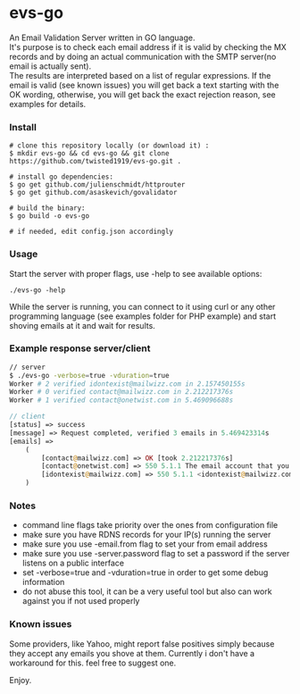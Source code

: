 # evs-go
An Email Validation Server written in GO language.  
It's purpose is to check each email address if it is valid by checking the MX records and by doing an actual communication with the SMTP server(no email is actually sent).  
The results are interpreted based on a list of regular expressions. If the email is valid (see known issues) you will get back a text starting with the OK wording, otherwise, you will get back the exact rejection reason, see examples for details.  

### Install  
```
# clone this repository locally (or download it) :  
$ mkdir evs-go && cd evs-go && git clone https://github.com/twisted1919/evs-go.git .  

# install go dependencies:  
$ go get github.com/julienschmidt/httprouter  
$ go get github.com/asaskevich/govalidator

# build the binary:  
$ go build -o evs-go  

# if needed, edit config.json accordingly
```

### Usage
Start the server with proper flags, use -help to see available options:
```
./evs-go -help  
```
While the server is running, you can connect to it using curl or any other programming language (see examples folder for PHP example) and start shoving emails at it and wait for results.

### Example response server/client
```bash
// server
$ ./evs-go -verbose=true -vduration=true
Worker # 2 verified idontexist@mailwizz.com in 2.157450155s
Worker # 0 verified contact@mailwizz.com in 2.212217376s
Worker # 1 verified contact@onetwist.com in 5.469096688s
```
```php
// client
[status] => success
[message] => Request completed, verified 3 emails in 5.469423314s
[emails] =>
    (
        [contact@mailwizz.com] => OK [took 2.212217376s]
        [contact@onetwist.com] => 550 5.1.1 The email account that you tried to reach does not exist. Please try [took 5.469096688s]
        [idontexist@mailwizz.com] => 550 5.1.1 <idontexist@mailwizz.com>: Recipient address rejected: User unknown in virtual mailbox table [took 2.157450155s]
    )
```

### Notes  
* command line flags take priority over the ones from configuration file  
* make sure you have RDNS records for your IP(s) running the server  
* make sure you use -email.from flag to set your from email address  
* make sure you use -server.password flag to set a password if the server listens on a public interface  
* set -verbose=true and -vduration=true in order to get some debug information
* do not abuse this tool, it can be a very useful tool but also can work against you if not used properly  

### Known issues  
Some providers, like Yahoo, might report false positives simply because they accept any emails you shove at them. Currently i don't have a workaround for this. feel free to suggest one.


Enjoy.
